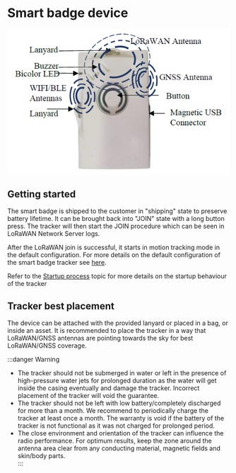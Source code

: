 # Smart badge device

![](./images/image1.png)

## Getting started

 The smart badge is shipped to the customer in "shipping" state to preserve battery lifetime. It can be brought back into "JOIN" state with a long button press. The tracker will then start the JOIN procedure which can be seen in LoRaWAN Network Server logs.

 After the LoRaWAN join is successful, it starts in motion tracking mode in the default configuration. For more details on the default configuration of the smart badge tracker see [here](../../default-config-delivered-ms/).

Refer to the [Startup process](../../functioning/startup-process/) topic for more details on the startup behaviour of the tracker

## Tracker best placement

 The device can be attached with the provided lanyard or placed in a bag, or inside an asset. It is recommended to place the tracker in a way that LoRaWAN/GNSS antennas are pointing towards the sky for best LoRaWAN/GNSS coverage.

:::danger Warning
- The tracker should not be submerged in water or left in the presence of high-pressure water jets for prolonged duration as the water will get inside the casing eventually and damage the tracker. Incorrect placement of the tracker will void the guarantee.
- The tracker should not be left with low battery/completely discharged for more than a month. We recommend to periodically charge the tracker at least once a month. The warranty is void if the battery of the tracker is not functional as it was not charged for prolonged period.
- The close environment and orientation of the tracker can influence the radio performance. For optimum results, keep the zone around the antenna area clear from any conducting material, magnetic fields and skin/body parts.  
:::